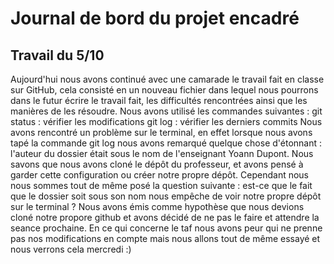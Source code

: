 # Journal de bord du projet encadré
## Travail du 5/10
Aujourd'hui nous avons continué avec une camarade le travail fait en classe sur GitHub, cela consisté en un nouveau fichier dans lequel nous pourrons dans le futur écrire le travail fait, les difficultés rencontrées ainsi que les manières de les résoudre. Nous avons utilisé les commandes suivantes :
git status : vérifier les modifications
git log : vérifier les derniers commits
Nous avons rencontré un problème sur le terminal, en effet lorsque nous avons tapé la commande git log nous avons remarqué quelque chose d'étonnant : l'auteur du dossier était sous le nom de l'enseignant Yoann Dupont. Nous savons que nous avons cloné le dépôt du professeur, et avons pensé à garder cette configuration ou créer notre propre dépôt. Cependant nous nous sommes tout de même posé la question suivante : est-ce que le fait que le dossier soit sous son nom nous empêche de voir notre propre dépôt sur le terminal ?
Nous avons émis comme hypothèse que nous devions cloné notre propore github et avons décidé de ne pas le faire et attendre la seance prochaine. 
En ce qui concerne le taf nous avons peur qui ne prenne pas nos modifications en compte mais nous allons tout de même essayé et nous verrons cela mercredi :) 
